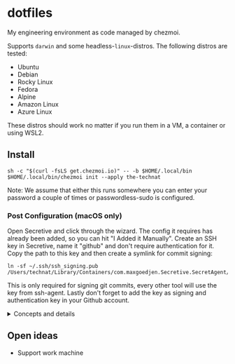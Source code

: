 # dotfiles

My engineering environment as code managed by chezmoi.

Supports `darwin` and some headless-`linux`-distros. The following distros are tested:
- Ubuntu
- Debian
- Rocky Linux
- Fedora
- Alpine
- Amazon Linux 
- Azure Linux

These distros should work no matter if you run them in a VM, a container or using WSL2.

## Install

```console
sh -c "$(curl -fsLS get.chezmoi.io)" -- -b $HOME/.local/bin
$HOME/.local/bin/chezmoi init --apply the-technat
```

Note: We assume that either this runs somewhere you can enter your password a couple of times or passwordless-sudo is configured.

### Post Configuration (macOS only)

Open Secretive and click through the wizard. The config it requires has already been added, so you can hit "I Added it Manually". Create an SSH key in Secretive, name it "github" and don't require authentication for it. Copy the path to this key and then create a symlink for commit signing:

```console
ln -sf ~/.ssh/ssh_signing.pub /Users/technat/Library/Containers/com.maxgoedjen.Secretive.SecretAgent/Data/PublicKeys/79312d1e83eec6fad1cd7841358a3ce2453e3c9.pub 
```

This is only required for signing git commits, every other tool will use the key from ssh-agent. Lastly don't forget to add the key as signing and authentication key in your Github account.

<details closed>
<summary>Concepts and details</summary>

## OS Support

As the headline suggests we support `darwin` and headless-`linux`. My idea with this was that I'm primarely using `darwin`-based systems where I'd like chezmoi to manage as much as possible so that I don't have to. This should include desktop tooling, helpers tools and even desktop settings. On the other hand I code regularlary on a remote linux system (e.g a VM in the cloud or a devcontainer). For this purpose chezmoi must be really good at porting over the experience I'm familiar with on my Mac to that remote system without taking too much time to do so and being reliable. That's why I exensively test my dotfiles against many popular linux distros to ensure that whatever OS the remote system has it should work out of the box within minutes.

## Tooling

I got two different package managers per OS. One is the default that's preinstalled on every OS and the other is [mise](https://mise.jdx.dev).

The system package manager is good at installing general tooling. It runs before we put our files in place and ensures a common baseline that we are going to need later. Mise on the other hand is very useful for installing development-specific tools where multiple versions of the same binary might be needed. Mise runs after we put our files in place and installs a handful of development tools that are assumed/used by aliases or have a config in our dotfiles. Any other development tools should be installed when needed.

Note: for macOS I count [homebrew](https://brew.sh) as system package manager as there's no one preinstalled.

## Devcontainers

We skip SSH and Git configs when we can detect that dotfiles are installed in a devcontainer. Devcontainers usually bring their own integrated solution how to authenticate against Git that mostly also relies on the SSH config, so we'd have to either be very specific about which directives we manage or ensure they never conflict.

## SSH

On my Mac I'm a fan of [Secretive](https://github.com/maxgoedjen/secretive) to store my SSH keys in the Security Enclace of my mac. Thus I have configured it's integration in my dotfiles and it's assumed that SSH keys are generated in there.

For remote linux systems there's a script that generates a default SSH key (unprotected) that could be used alongside a default SSH config that might be helpful.

</details>

## Open ideas
- Support work machine
